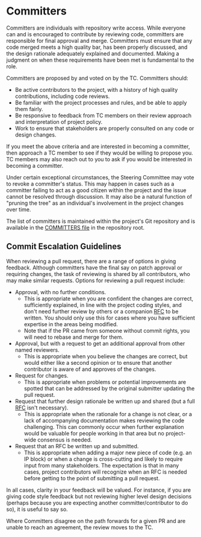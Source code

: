 # Committers

Committers are individuals with repository write access.
While everyone can and is encouraged to contribute by reviewing code, committers are responsible for final approval and merge.
Committers must ensure that any code merged meets a high quality bar, has been properly discussed, and the design rationale adequately explained and documented.
Making a judgment on when these requirements have been met is fundamental to the role.

Committers are proposed by and voted on by the TC.
Committers should:
* Be active contributors to the project, with a history of high quality contributions, including code reviews.
* Be familiar with the project processes and rules, and be able to apply them fairly.
* Be responsive to feedback from TC members on their review approach and interpretation of project policy.
* Work to ensure that stakeholders are properly consulted on any code or design changes.

If you meet the above criteria and are interested in becoming a committer, then approach a TC member to see if they would be willing to propose you.
TC members may also reach out to you to ask if you would be interested in becoming a committer.

Under certain exceptional circumstances, the Steering Committee may vote to revoke a committer's status.
This may happen in cases such as a committer failing to act as a good citizen within the project and the issue cannot be resolved through discussion.
It may also be a natural function of "pruning the tree" as an individual's involvement in the project changes over time.

The list of committers is maintained within the project's Git repository and is available in the [COMMITTERS file](https://github.com/lowRISC/opentitan/blob/master/COMMITTERS) in the repository root.

## Commit Escalation Guidelines

When reviewing a pull request, there are a range of options in giving feedback.
Although committers have the final say on patch approval or requiring changes, the task of reviewing is shared by all contributors, who may make similar requests.
Options for reviewing a pull request include:
* Approval, with no further conditions.
  * This is appropriate when you are confident the changes are correct, sufficiently explained, in line with the project coding styles, and don't need further review by others or a companion [RFC](./rfc_process.md) to be written.
    You should only use this for cases where you have sufficient expertise in the areas being modified.
  * Note that if the PR came from someone without commit rights, you will need to rebase and merge for them.
* Approval, but with a request to get an additional approval from other named reviewers.
  * This is appropriate when you believe the changes are correct, but would either like a second opinion or to ensure that another contributor is aware of and approves of the changes.
* Request for changes.
  * This is appropriate when problems or potential improvements are spotted that can be addressed by the original submitter updating the pull request.
* Request that further design rationale be written up and shared (but a full [RFC](./rfc_process.md) isn't necessary).
  * This is appropriate when the rationale for a change is not clear, or a lack of accompanying documentation makes reviewing the code challenging.
    This can commonly occur when further explanation would be valuable for people working in that area but no project-wide consensus is needed.
* Request that an RFC be written up and submitted.
  * This is appropriate when adding a major new piece of code (e.g. an IP block) or when a change is cross-cutting and likely to require input from many stakeholders.
    The expectation is that in many cases, project contributors will recognize when an RFC is needed before getting to the point of submitting a pull request.

In all cases, clarity in your feedback will be valued.
For instance, if you are giving code style feedback but not reviewing higher level design decisions (perhaps because you are expecting another committer/contributor to do so), it is useful to say so.

Where Committers disagree on the path forwards for a given PR and are unable to reach an agreement, the review moves to the TC.
